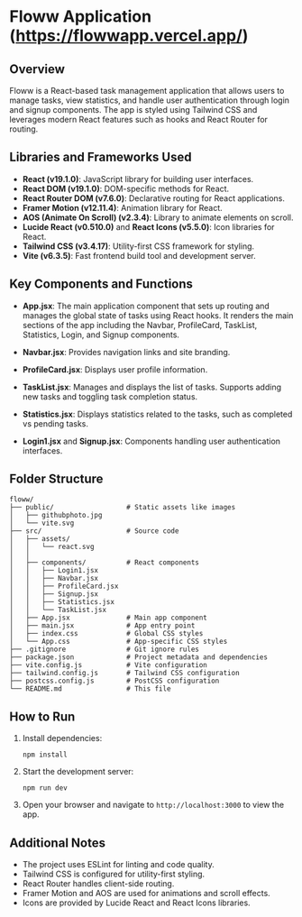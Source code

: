 # Floww Application (https://flowwapp.vercel.app/)

## Overview
Floww is a React-based task management application that allows users to manage tasks, view statistics, and handle user authentication through login and signup components. The app is styled using Tailwind CSS and leverages modern React features such as hooks and React Router for routing.

## Libraries and Frameworks Used
- **React (v19.1.0)**: JavaScript library for building user interfaces.
- **React DOM (v19.1.0)**: DOM-specific methods for React.
- **React Router DOM (v7.6.0)**: Declarative routing for React applications.
- **Framer Motion (v12.11.4)**: Animation library for React.
- **AOS (Animate On Scroll) (v2.3.4)**: Library to animate elements on scroll.
- **Lucide React (v0.510.0)** and **React Icons (v5.5.0)**: Icon libraries for React.
- **Tailwind CSS (v3.4.17)**: Utility-first CSS framework for styling.
- **Vite (v6.3.5)**: Fast frontend build tool and development server.

## Key Components and Functions

- **App.jsx**: The main application component that sets up routing and manages the global state of tasks using React hooks. It renders the main sections of the app including the Navbar, ProfileCard, TaskList, Statistics, Login, and Signup components.

- **Navbar.jsx**: Provides navigation links and site branding.

- **ProfileCard.jsx**: Displays user profile information.

- **TaskList.jsx**: Manages and displays the list of tasks. Supports adding new tasks and toggling task completion status.

- **Statistics.jsx**: Displays statistics related to the tasks, such as completed vs pending tasks.

- **Login1.jsx** and **Signup.jsx**: Components handling user authentication interfaces.

## Folder Structure

```
floww/
├── public/                  # Static assets like images
│   ├── githubphoto.jpg
│   └── vite.svg
├── src/                     # Source code
│   ├── assets/              
│   │   └── react.svg
│   │   
│   ├── components/          # React components
│   │   ├── Login1.jsx
│   │   ├── Navbar.jsx
│   │   ├── ProfileCard.jsx
│   │   ├── Signup.jsx
│   │   ├── Statistics.jsx
│   │   └── TaskList.jsx
│   ├── App.jsx              # Main app component
│   ├── main.jsx             # App entry point
│   ├── index.css            # Global CSS styles
│   └── App.css              # App-specific CSS styles
├── .gitignore               # Git ignore rules
├── package.json             # Project metadata and dependencies
├── vite.config.js           # Vite configuration
├── tailwind.config.js       # Tailwind CSS configuration
├── postcss.config.js        # PostCSS configuration
└── README.md                # This file
```

## How to Run

1. Install dependencies:
   ```
   npm install
   ```

2. Start the development server:
   ```
   npm run dev
   ```

3. Open your browser and navigate to `http://localhost:3000` to view the app.

## Additional Notes

- The project uses ESLint for linting and code quality.
- Tailwind CSS is configured for utility-first styling.
- React Router handles client-side routing.
- Framer Motion and AOS are used for animations and scroll effects.
- Icons are provided by Lucide React and React Icons libraries.
